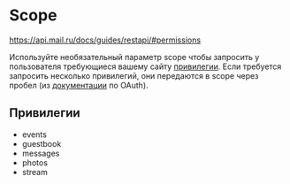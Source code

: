 # Scope

https://api.mail.ru/docs/guides/restapi/#permissions

Используйте необязательный параметр scope чтобы запросить у пользователя требующиеся вашему сайту [привилегии](https://api.mail.ru/docs/guides/restapi/#permissions). Если требуется запросить несколько привилегий, они передаются в scope через пробел (из [документации](https://api.mail.ru/docs/guides/oauth/sites/) по OAuth).

## Привилегии

- events
- guestbook
- messages
- photos
- stream
